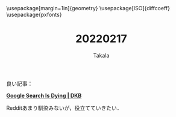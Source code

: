 ﻿---
title: 20220217
yesterday: 20220216
tomorrow: 20220218
days: 783
author: Takala
header-includes:
  - \usepackage[margin=1in]{geometry}
  - \usepackage[ISO]{diffcoeff}
  - \usepackage{pxfonts}
---


良い記事：

**[Google Search Is Dying | DKB](https://dkb.io/post/google-search-is-dying)**


Redditあまり馴染みないが，役立てていきたい．

